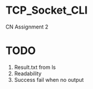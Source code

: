 # TCP_Socket_CLI
 CN Assignment 2

# TODO
 1. Result.txt from ls
 2. Readability
 3. Success fail when no output

